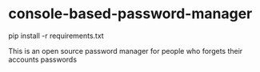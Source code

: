 # console-based-password-manager

pip install -r requirements.txt

This is an open source password manager for people who forgets their accounts passwords
